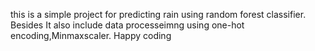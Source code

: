 this is a simple project for predicting rain using random forest classifier. Besides It also include data processeimng using one-hot encoding,Minmaxscaler.
Happy coding
